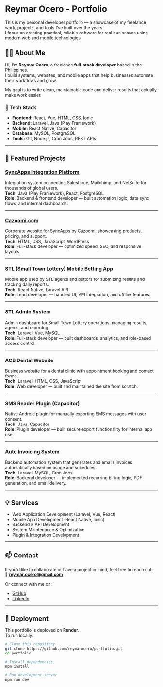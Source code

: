 # Reymar Ocero - Portfolio

This is my personal developer portfolio — a showcase of my freelance work, projects, and tools I’ve built over the years.  
I focus on creating practical, reliable software for real businesses using modern web and mobile technologies.

## 🧑‍💻 About Me

Hi, I’m **Reymar Ocero**, a freelance **full-stack developer** based in the Philippines.  
I build systems, websites, and mobile apps that help businesses automate their workflows and grow.

My goal is to write clean, maintainable code and deliver results that actually make work easier.

### 🔧 Tech Stack
- **Frontend:** React, Vue, HTML, CSS, Ionic
- **Backend:** Laravel, Java (Play Framework)
- **Mobile:** React Native, Capacitor
- **Database:** MySQL, PostgreSQL
- **Tools:** Git, Node.js, Cron Jobs, REST APIs

---

## 🚀 Featured Projects

### [SyncApps Integration Platform](https://syncapps.cazoomi.com)
Integration system connecting Salesforce, Mailchimp, and NetSuite for thousands of global users.  
**Tech:** Java (Play Framework), React, PostgreSQL  
**Role:** Backend & frontend developer — built automation logic, data sync flows, and internal dashboards.

---

### [Cazoomi.com](https://www.cazoomi.com)
Corporate website for SyncApps by Cazoomi, showcasing products, pricing, and support.  
**Tech:** HTML, CSS, JavaScript, WordPress  
**Role:** Full-stack developer — optimized speed, SEO, and responsive layouts.

---

### STL (Small Town Lottery) Mobile Betting App
Mobile app used by STL agents and bettors for submitting results and tracking daily reports.  
**Tech:** React Native, Laravel API  
**Role:** Lead developer — handled UI, API integration, and offline features.

---

### STL Admin System
Admin dashboard for Small Town Lottery operations, managing results, agents, and reporting.  
**Tech:** Laravel, Vue, MySQL  
**Role:** Full-stack developer — built dashboards, analytics, and role-based access control.

---

### ACB Dental Website
Business website for a dental clinic with appointment booking and contact forms.  
**Tech:** Laravel, HTML, CSS, JavaScript  
**Role:** Web developer — built and maintained the site from scratch.

---

### SMS Reader Plugin (Capacitor)
Native Android plugin for manually exporting SMS messages with user consent.  
**Tech:** Java, Capacitor  
**Role:** Plugin developer — built secure export functionality for internal app use.

---

### Auto Invoicing System
Backend automation system that generates and emails invoices automatically based on usage and schedules.  
**Tech:** Laravel, MySQL, Cron Jobs  
**Role:** Backend developer — implemented recurring billing logic, PDF generation, and email delivery.

---

## 💡 Services

- Web Application Development (Laravel, Vue, React)
- Mobile App Development (React Native, Ionic)
- Backend & API Development
- System Maintenance & Optimization
- Plugin & Integration Development

---

## 📫 Contact

If you’d like to collaborate or have a project in mind, feel free to reach out:  
📧 **reymar.ocero@gmail.com**

Or connect with me on:
- [GitHub](https://github.com/reymarocero)
- [LinkedIn](#)

---

## 🧭 Deployment

This portfolio is deployed on **Render**.  
To run locally:

```bash
# Clone this repository
git clone https://github.com/reymarocero/portfolio.git
cd portfolio

# Install dependencies
npm install

# Run development server
npm run dev
